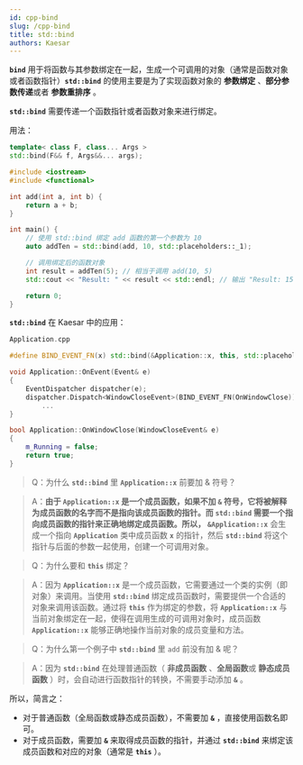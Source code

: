 ```yaml
---
id: cpp-bind
slug: /cpp-bind
title: std::bind
authors: Kaesar
---
```

**`bind`** 用于将函数与其参数绑定在一起，生成一个可调用的对象（通常是函数对象或者函数指针）**`std::bind`** 的使用主要是为了实现函数对象的 **参数绑定** 、**部分参数传递**或者 **参数重排序** 。

**`std::bind`** 需要传递一个函数指针或者函数对象来进行绑定。

用法：

```cpp
template< class F, class... Args >
std::bind(F&& f, Args&&... args);

#include <iostream>
#include <functional>

int add(int a, int b) {
    return a + b;
}

int main() {
    // 使用 std::bind 绑定 add 函数的第一个参数为 10
    auto addTen = std::bind(add, 10, std::placeholders::_1);

    // 调用绑定后的函数对象
    int result = addTen(5); // 相当于调用 add(10, 5)
    std::cout << "Result: " << result << std::endl; // 输出 "Result: 15"

    return 0;
}
```

**`std::bind`** 在 Kaesar 中的应用：

```cpp
Application.cpp

#define BIND_EVENT_FN(x) std::bind(&Application::x, this, std::placeholders::_1)

void Application::OnEvent(Event& e)
{
    EventDispatcher dispatcher(e);
    dispatcher.Dispatch<WindowCloseEvent>(BIND_EVENT_FN(OnWindowClose)); // 检查事件 e 的 EventType 是否是 WindowClose，如果是就执行 OnWindowClose 函数
		...
}

bool Application::OnWindowClose(WindowCloseEvent& e)
{
    m_Running = false;
    return true;
}
```

> Q：为什么 **`std::bind`** 里 **`Application::x`** 前要加 & 符号？

> A：****由于 **`Application::x`** 是一个成员函数，如果不加 **`&`** 符号，它将被解释为成员函数的名字而不是指向该成员函数的指针。而 **`std::bind`** 需要一个指向成员函数的指针来正确地绑定成员函数。所以，** `&Application::x`** 会生成一个指向 **`Application`** 类中成员函数 **`x`** 的指针，然后 **`std::bind`** 将这个指针与后面的参数一起使用，创建一个可调用对象。

> Q：为什么要和 **`this`** 绑定？

> A：因为 **`Application::x`** 是一个成员函数，它需要通过一个类的实例（即对象）来调用。当使用 **`std::bind`** 绑定成员函数时，需要提供一个合适的对象来调用该函数。通过将 **`this`** 作为绑定的参数，将 **`Application::x`** 与当前对象绑定在一起，使得在调用生成的可调用对象时，成员函数 **`Application::x`** 能够正确地操作当前对象的成员变量和方法。

> Q：为什么第一个例子中 **`std::bind`** 里 `add` 前没有加 & 呢？

> A：因为 **`std::bind`** 在处理普通函数（ **非成员函数** 、**全局函数**或 **静态成员函数** ）时，会自动进行函数指针的转换，不需要手动添加  **`&`** 。

所以，简言之：

* 对于普通函数（全局函数或静态成员函数），不需要加  **`&`** ，直接使用函数名即可。
* 对于成员函数，需要加 **`&`** 来取得成员函数的指针，并通过 **`std::bind`** 来绑定该成员函数和对应的对象（通常是  **`this`** ）。

